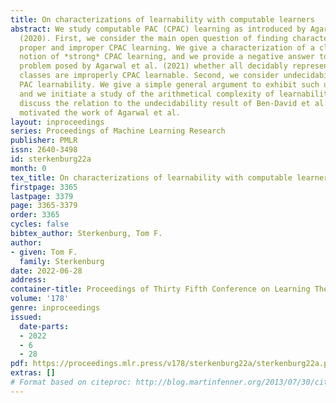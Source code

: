 ```yaml
---
title: On characterizations of learnability with computable learners
abstract: We study computable PAC (CPAC) learning as introduced by Agarwal et al.
  (2020). First, we consider the main open question of finding characterizations of
  proper and improper CPAC learning. We give a characterization of a closely related
  notion of *strong* CPAC learning, and we provide a negative answer to the COLT open
  problem posed by Agarwal et al. (2021) whether all decidably representable PAC learnable
  classes are improperly CPAC learnable. Second, we consider undecidability of (computable)
  PAC learnability. We give a simple general argument to exhibit such undecidability,
  and we initiate a study of the arithmetical complexity of learnability. We briefly
  discuss the relation to the undecidability result of Ben-David et al. (2019), that
  motivated the work of Agarwal et al.
layout: inproceedings
series: Proceedings of Machine Learning Research
publisher: PMLR
issn: 2640-3498
id: sterkenburg22a
month: 0
tex_title: On characterizations of learnability with computable learners
firstpage: 3365
lastpage: 3379
page: 3365-3379
order: 3365
cycles: false
bibtex_author: Sterkenburg, Tom F.
author:
- given: Tom F.
  family: Sterkenburg
date: 2022-06-28
address:
container-title: Proceedings of Thirty Fifth Conference on Learning Theory
volume: '178'
genre: inproceedings
issued:
  date-parts:
  - 2022
  - 6
  - 28
pdf: https://proceedings.mlr.press/v178/sterkenburg22a/sterkenburg22a.pdf
extras: []
# Format based on citeproc: http://blog.martinfenner.org/2013/07/30/citeproc-yaml-for-bibliographies/
---
```

